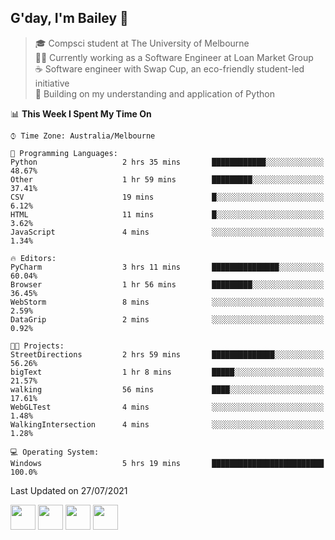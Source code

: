 ## G'day, I'm Bailey 👋

> 🎓 Compsci student at The University of Melbourne <br>
> 👨‍💻 Currently working as a Software Engineer at Loan Market Group <br>
> ☕️ Software engineer with Swap Cup, an eco-friendly student-led initiative <br>
> 🌱 Building on my understanding and application of Python

<!--START_SECTION:waka-->
📊 **This Week I Spent My Time On** 

```text
⌚︎ Time Zone: Australia/Melbourne

💬 Programming Languages: 
Python                   2 hrs 35 mins       ████████████░░░░░░░░░░░░░   48.67% 
Other                    1 hr 59 mins        █████████░░░░░░░░░░░░░░░░   37.41% 
CSV                      19 mins             █░░░░░░░░░░░░░░░░░░░░░░░░   6.12% 
HTML                     11 mins             █░░░░░░░░░░░░░░░░░░░░░░░░   3.62% 
JavaScript               4 mins              ░░░░░░░░░░░░░░░░░░░░░░░░░   1.34%

🔥 Editors: 
PyCharm                  3 hrs 11 mins       ███████████████░░░░░░░░░░   60.04% 
Browser                  1 hr 56 mins        █████████░░░░░░░░░░░░░░░░   36.45% 
WebStorm                 8 mins              ░░░░░░░░░░░░░░░░░░░░░░░░░   2.59% 
DataGrip                 2 mins              ░░░░░░░░░░░░░░░░░░░░░░░░░   0.92%

🐱‍💻 Projects: 
StreetDirections         2 hrs 59 mins       ██████████████░░░░░░░░░░░   56.26% 
bigText                  1 hr 8 mins         █████░░░░░░░░░░░░░░░░░░░░   21.57% 
walking                  56 mins             ████░░░░░░░░░░░░░░░░░░░░░   17.61% 
WebGLTest                4 mins              ░░░░░░░░░░░░░░░░░░░░░░░░░   1.48% 
WalkingIntersection      4 mins              ░░░░░░░░░░░░░░░░░░░░░░░░░   1.28%

💻 Operating System: 
Windows                  5 hrs 19 mins       █████████████████████████   100.0%

```


 Last Updated on 27/07/2021
<!--END_SECTION:waka-->

[<img height="40px" src="https://img.icons8.com/ios-filled/2x/linkedin.png">](https://linkedin.com/in/baileybutler1)
[<img height="40px" src="https://img.icons8.com/ios-filled/2x/github.png">](https://github.com/baely)
[<img height="40px" src="https://img.icons8.com/ios-filled/2x/salesforce.png">](https://trailblazer.me/id/baileybutler)
[<img height="40px" src="https://img.icons8.com/ios-filled/2x/instagram.png">](https://instagram.com/bae1y)
